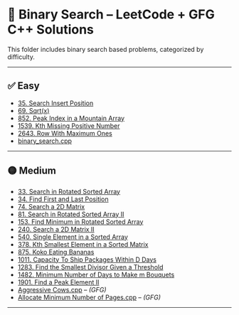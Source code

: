# 📁 Binary Search – LeetCode + GFG C++ Solutions

This folder includes binary search based problems, categorized by difficulty. 

---

## ✅ Easy

- [35. Search Insert Position](35.Search_Insert_Position.cpp)
- [69. Sqrt(x)](69.Sqrt(x).cpp)
- [852. Peak Index in a Mountain Array](852.Peak_Index_in_a_Mountain_Array.cpp)
- [1539. Kth Missing Positive Number](1539.Kth_Missing_Positive_Number.cpp)
- [2643. Row With Maximum Ones](2643.Row_With_Maximum_Ones.cpp)
- [binary_search.cpp](binary_search.cpp)

---

## 🟡 Medium

- [33. Search in Rotated Sorted Array](33.Search_in_Rotated_Sorted_Array.cpp)
- [34. Find First and Last Position](34.Find_First_and_Last_Position.cpp)
- [74. Search a 2D Matrix](74.Search_a_2D_Matrix.cpp)
- [81. Search in Rotated Sorted Array II](81.Search_in_Rotated_Sorted_Array_II.cpp)
- [153. Find Minimum in Rotated Sorted Array](153.Find_Minimum_in_Rotated_Sorted_Array.cpp)
- [240. Search a 2D Matrix II](240.Search_a_2D_Matrix_II.cpp)
- [540. Single Element in a Sorted Array](540.Single_Element_in_a_Sorted_Array.cpp)
- [378. Kth Smallest Element in a Sorted Matrix](378.Kth_Smallest_Element_in_a_Sorted_Matrix.cpp)
- [875. Koko Eating Bananas](875.Koko_Eating_Bananas.cpp)
- [1011. Capacity To Ship Packages Within D Days](1011.Capacity_To_Ship_Packages_Within_D_Days.cpp)
- [1283. Find the Smallest Divisor Given a Threshold](1283.Find_the_Smallest_Divisor_Given_a_Threshold.cpp)
- [1482. Minimum Number of Days to Make m Bouquets](1482.Minimum_Number_of_Days_to_Make_m_Bouquets.cpp)
- [1901. Find a Peak Element II](1901.Find_a_Peak_Element_II.cpp)
- [Aggressive Cows.cpp](Aggressive_Cows.cpp) – *(GFG)*
- [Allocate Minimum Number of Pages.cpp](Allocate_Minimum_Number_of_Pages.cpp) – *(GFG)*

---
